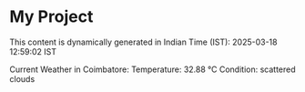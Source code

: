 # My Project

This content is dynamically generated in Indian Time (IST): 2025-03-18 12:59:02 IST


Current Weather in Coimbatore:
Temperature: 32.88 °C
Condition: scattered clouds
